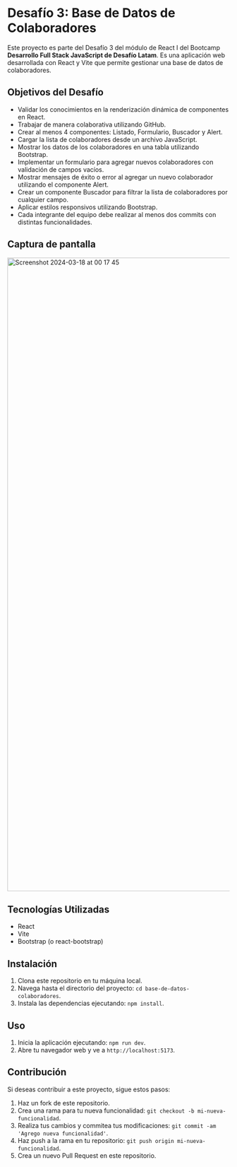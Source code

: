 # Desafío 3: Base de Datos de Colaboradores

Este proyecto es parte del Desafío 3 del módulo de React I del Bootcamp **Desarrollo Full Stack JavaScript de Desafío Latam**. Es una aplicación web desarrollada con React y Vite que permite gestionar una base de datos de colaboradores.

## Objetivos del Desafío

- Validar los conocimientos en la renderización dinámica de componentes en React.
- Trabajar de manera colaborativa utilizando GitHub.
- Crear al menos 4 componentes: Listado, Formulario, Buscador y Alert.
- Cargar la lista de colaboradores desde un archivo JavaScript.
- Mostrar los datos de los colaboradores en una tabla utilizando Bootstrap.
- Implementar un formulario para agregar nuevos colaboradores con validación de campos vacíos.
- Mostrar mensajes de éxito o error al agregar un nuevo colaborador utilizando el componente Alert.
- Crear un componente Buscador para filtrar la lista de colaboradores por cualquier campo.
- Aplicar estilos responsivos utilizando Bootstrap.
- Cada integrante del equipo debe realizar al menos dos commits con distintas funcionalidades.

## Captura de pantalla

<img width="1434" alt="Screenshot 2024-03-18 at 00 17 45" src="https://github.com/fcolabbe/desafio3-react/assets/19920764/547c85f8-e432-4705-bec4-38ec6b448b1c">

## Tecnologías Utilizadas

- React
- Vite
- Bootstrap (o react-bootstrap)

## Instalación

1. Clona este repositorio en tu máquina local.
2. Navega hasta el directorio del proyecto: `cd base-de-datos-colaboradores`.
3. Instala las dependencias ejecutando: `npm install`.

## Uso

1. Inicia la aplicación ejecutando: `npm run dev`.
2. Abre tu navegador web y ve a `http://localhost:5173`.

## Contribución

Si deseas contribuir a este proyecto, sigue estos pasos:

1. Haz un fork de este repositorio.
2. Crea una rama para tu nueva funcionalidad: `git checkout -b mi-nueva-funcionalidad`.
3. Realiza tus cambios y commitea tus modificaciones: `git commit -am 'Agrego nueva funcionalidad'`.
4. Haz push a la rama en tu repositorio: `git push origin mi-nueva-funcionalidad`.
5. Crea un nuevo Pull Request en este repositorio.
